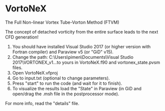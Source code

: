 # VortoNeX
The Full Non-linear Vortex Tube-Vorton Method (FTVM)

The concept of detached vorticity from the entire surface leads to the next CFD generation!

1. You should have installed Visual Studio 2017 (or higher version with Fortran compiler) and Paraview v5 (or "GiD" v15).
2. Change the path: C:\Users\pimen\Documents\Visual Studio 2017\VORTONEX_v1...to yours in VortoNeX.f90 and vortonex_state.pvsm files.
3. Open VortoNeX.vfproj
4. Go to input.txt (optional to change parameters).
5. Press "start" to run the code (and wait for it to finish).
6. To visualize the results load the "State" in Paraview (in GiD and open/drag the .msh file in the postprocessor mode).

For more info, read the "details" file.

